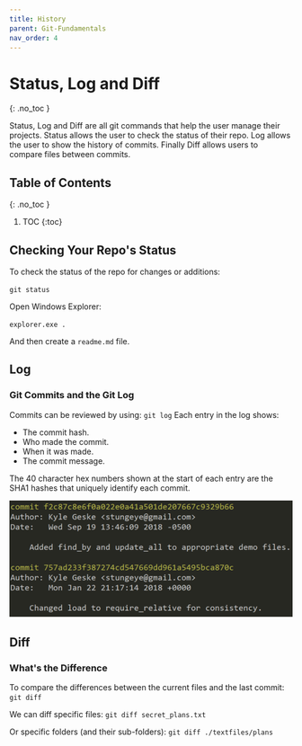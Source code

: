 ```yaml
---
title: History
parent: Git-Fundamentals 
nav_order: 4
---
```


<!-- prettier-ignore-start -->
# Status, Log and Diff
{: .no_toc }

Status, Log and Diff are all git commands that help the user manage their projects. Status allows the user to check the status of their repo. Log allows the user to show the history of commits. Finally Diff allows users to compare files between commits. 

## Table of Contents
{: .no_toc }

1. TOC
{:toc}

<!-- prettier-ignore-end -->
## Checking Your Repo's Status
To check the status of the repo for changes or additions:

``git status``

Open Windows Explorer:

``explorer.exe .``

And then create a ``readme.md`` file.

## Log
### Git Commits and the Git Log
Commits can be reviewed by using:
``git log``
Each entry in the log shows:
- The commit hash.
- Who made the commit.
- When it was made.
- The commit message.

The 40 character hex numbers shown at the start of each entry are the SHA1 hashes
that uniquely identify each commit.

![a screen shot of an example of the commit message: Commit f2c87c8e (this hash is very long, as long as you have the first 8 digits you will be able to track it again) Author: Kyle Geske (userEmail) Date: Wed Sept 19 13:46:09 2018, (Commit message)"Added find_by and update_all to appropriate demo files"](image.png)

## Diff 
### What's the Difference
To compare the differences between the current files and the last commit:
``git diff``

We can diff specific files:
``git diff secret_plans.txt``

Or specific folders (and their sub-folders):
``git diff ./textfiles/plans``